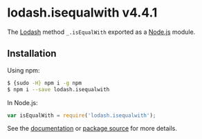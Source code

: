 # lodash.isequalwith v4.4.1

The [Lodash](https://lodash.com/) method `_.isEqualWith` exported as a [Node.js](https://nodejs.org/) module.

## Installation

Using npm:
```bash
$ {sudo -H} npm i -g npm
$ npm i --save lodash.isequalwith
```

In Node.js:
```js
var isEqualWith = require('lodash.isequalwith');
```

See the [documentation](https://lodash.com/docs#isEqualWith) or [package source](https://github.com/lodash/lodash/blob/4.4.1-npm-packages/lodash.isequalwith) for more details.
